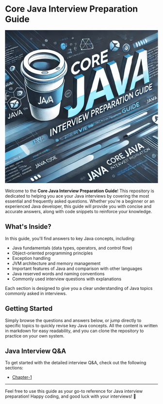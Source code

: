 # Core Java Interview Preparation Guide

![Core Java Interview Preparation Guide](./assets/images/java_banner.png)

Welcome to the **Core Java Interview Preparation Guide**! This repository is dedicated to helping you ace your Java interviews by covering the most essential and frequently asked questions. Whether you're a beginner or an experienced Java developer, this guide will provide you with concise and accurate answers, along with code snippets to reinforce your knowledge.

## What's Inside?

In this guide, you'll find answers to key Java concepts, including:

- Java fundamentals (data types, operators, and control flow)
- Object-oriented programming principles
- Exception handling
- JVM architecture and memory management
- Important features of Java and comparison with other languages
- Java reserved words and naming conventions
- Commonly used interview questions with explanations

Each section is designed to give you a clear understanding of Java topics commonly asked in interviews.

## Getting Started

Simply browse the questions and answers below, or jump directly to specific topics to quickly revise key Java concepts. All the content is written in markdown for easy readability, and you can clone the repository to practice on your own system.

## Java Interview Q&A

To get started with the detailed interview Q&A, check out the following sections:

- [Chapter-1](./chapters/chapter-1.md)

---

Feel free to use this guide as your go-to reference for Java interview preparation! Happy coding, and good luck with your interviews! 🚀
